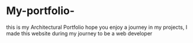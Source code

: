 # My-portfolio-
this is my Architectural Portfolio hope you enjoy a journey in my projects, I made this website during my journey to be a web developer
